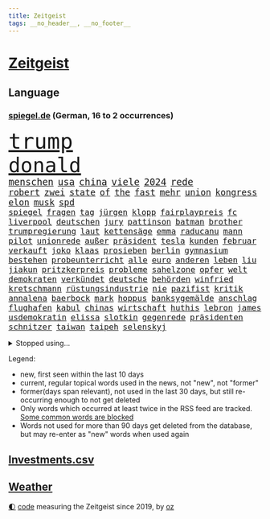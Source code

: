 ```yaml
---
title: Zeitgeist
tags: __no_header__, __no_footer__
---
```


# [Zeitgeist](https://oliz.io/zeitgeist/)

## Language

<h3><a href="https://www.spiegel.de" target="_blank">spiegel.de</a> (German, 16 to 2 occurrences)</h3>
<p style="font-family:monospace">
<span style="font-size:32pt"><a href="news_links.html#trump" class="current">trump</a></span>
<br>
<span style="font-size:30pt"><a href="news_links.html#donald" class="current">donald</a></span>
<br>
<span style="font-size:14pt"><a href="news_links.html#menschen" class="current">menschen</a></span>
<span style="font-size:14pt"><a href="news_links.html#usa" class="current">usa</a></span>
<span style="font-size:14pt"><a href="news_links.html#china" class="current">china</a></span>
<span style="font-size:14pt"><a href="news_links.html#viele" class="current">viele</a></span>
<span style="font-size:14pt"><a href="news_links.html#2024" class="current">2024</a></span>
<span style="font-size:14pt"><a href="news_links.html#rede" class="current">rede</a></span>
<br>
<span style="font-size:13pt"><a href="news_links.html#robert" class="current">robert</a></span>
<span style="font-size:13pt"><a href="news_links.html#zwei" class="current">zwei</a></span>
<span style="font-size:13pt"><a href="news_links.html#state" class="current">state</a></span>
<span style="font-size:13pt"><a href="news_links.html#of" class="current">of</a></span>
<span style="font-size:13pt"><a href="news_links.html#the" class="current">the</a></span>
<span style="font-size:13pt"><a href="news_links.html#fast" class="current">fast</a></span>
<span style="font-size:13pt"><a href="news_links.html#mehr" class="current">mehr</a></span>
<span style="font-size:13pt"><a href="news_links.html#union" class="current">union</a></span>
<span style="font-size:13pt"><a href="news_links.html#kongress" class="current">kongress</a></span>
<span style="font-size:13pt"><a href="news_links.html#elon" class="current">elon</a></span>
<span style="font-size:13pt"><a href="news_links.html#musk" class="current">musk</a></span>
<span style="font-size:13pt"><a href="news_links.html#spd" class="current">spd</a></span>
<br>
<span style="font-size:12pt"><a href="news_links.html#spiegel" class="current">spiegel</a></span>
<span style="font-size:12pt"><a href="news_links.html#fragen" class="current">fragen</a></span>
<span style="font-size:12pt"><a href="news_links.html#tag" class="current">tag</a></span>
<span style="font-size:12pt"><a href="news_links.html#jürgen" class="current">jürgen</a></span>
<span style="font-size:12pt"><a href="news_links.html#klopp" class="current">klopp</a></span>
<span style="font-size:12pt"><a href="news_links.html#fairplaypreis" class="new">fairplaypreis</a></span>
<span style="font-size:12pt"><a href="news_links.html#fc" class="current">fc</a></span>
<span style="font-size:12pt"><a href="news_links.html#liverpool" class="current">liverpool</a></span>
<span style="font-size:12pt"><a href="news_links.html#deutschen" class="current">deutschen</a></span>
<span style="font-size:12pt"><a href="news_links.html#jury" class="current">jury</a></span>
<span style="font-size:12pt"><a href="news_links.html#pattinson" class="current">pattinson</a></span>
<span style="font-size:12pt"><a href="news_links.html#batman" class="new">batman</a></span>
<span style="font-size:12pt"><a href="news_links.html#brother" class="new">brother</a></span>
<span style="font-size:12pt"><a href="news_links.html#trumpregierung" class="current">trumpregierung</a></span>
<span style="font-size:12pt"><a href="news_links.html#laut" class="current">laut</a></span>
<span style="font-size:12pt"><a href="news_links.html#kettensäge" class="current">kettensäge</a></span>
<span style="font-size:12pt"><a href="news_links.html#emma" class="current">emma</a></span>
<span style="font-size:12pt"><a href="news_links.html#raducanu" class="new">raducanu</a></span>
<span style="font-size:12pt"><a href="news_links.html#mann" class="current">mann</a></span>
<span style="font-size:12pt"><a href="news_links.html#pilot" class="current">pilot</a></span>
<span style="font-size:12pt"><a href="news_links.html#unionrede" class="new">unionrede</a></span>
<span style="font-size:12pt"><a href="news_links.html#außer" class="current">außer</a></span>
<span style="font-size:12pt"><a href="news_links.html#präsident" class="current">präsident</a></span>
<span style="font-size:12pt"><a href="news_links.html#tesla" class="current">tesla</a></span>
<span style="font-size:12pt"><a href="news_links.html#kunden" class="current">kunden</a></span>
<span style="font-size:12pt"><a href="news_links.html#februar" class="current">februar</a></span>
<span style="font-size:12pt"><a href="news_links.html#verkauft" class="current">verkauft</a></span>
<span style="font-size:12pt"><a href="news_links.html#joko" class="new">joko</a></span>
<span style="font-size:12pt"><a href="news_links.html#klaas" class="new">klaas</a></span>
<span style="font-size:12pt"><a href="news_links.html#prosieben" class="new">prosieben</a></span>
<span style="font-size:12pt"><a href="news_links.html#berlin" class="current">berlin</a></span>
<span style="font-size:12pt"><a href="news_links.html#gymnasium" class="current">gymnasium</a></span>
<span style="font-size:12pt"><a href="news_links.html#bestehen" class="current">bestehen</a></span>
<span style="font-size:12pt"><a href="news_links.html#probeunterricht" class="new">probeunterricht</a></span>
<span style="font-size:12pt"><a href="news_links.html#alle" class="current">alle</a></span>
<span style="font-size:12pt"><a href="news_links.html#euro" class="current">euro</a></span>
<span style="font-size:12pt"><a href="news_links.html#anderen" class="current">anderen</a></span>
<span style="font-size:12pt"><a href="news_links.html#leben" class="current">leben</a></span>
<span style="font-size:12pt"><a href="news_links.html#liu" class="new">liu</a></span>
<span style="font-size:12pt"><a href="news_links.html#jiakun" class="new">jiakun</a></span>
<span style="font-size:12pt"><a href="news_links.html#pritzkerpreis" class="new">pritzkerpreis</a></span>
<span style="font-size:12pt"><a href="news_links.html#probleme" class="current">probleme</a></span>
<span style="font-size:12pt"><a href="news_links.html#sahelzone" class="new">sahelzone</a></span>
<span style="font-size:12pt"><a href="news_links.html#opfer" class="current">opfer</a></span>
<span style="font-size:12pt"><a href="news_links.html#welt" class="current">welt</a></span>
<span style="font-size:12pt"><a href="news_links.html#demokraten" class="current">demokraten</a></span>
<span style="font-size:12pt"><a href="news_links.html#verkündet" class="current">verkündet</a></span>
<span style="font-size:12pt"><a href="news_links.html#deutsche" class="current">deutsche</a></span>
<span style="font-size:12pt"><a href="news_links.html#behörden" class="current">behörden</a></span>
<span style="font-size:12pt"><a href="news_links.html#winfried" class="new">winfried</a></span>
<span style="font-size:12pt"><a href="news_links.html#kretschmann" class="new">kretschmann</a></span>
<span style="font-size:12pt"><a href="news_links.html#rüstungsindustrie" class="current">rüstungsindustrie</a></span>
<span style="font-size:12pt"><a href="news_links.html#nie" class="current">nie</a></span>
<span style="font-size:12pt"><a href="news_links.html#pazifist" class="current">pazifist</a></span>
<span style="font-size:12pt"><a href="news_links.html#kritik" class="current">kritik</a></span>
<span style="font-size:12pt"><a href="news_links.html#annalena" class="current">annalena</a></span>
<span style="font-size:12pt"><a href="news_links.html#baerbock" class="current">baerbock</a></span>
<span style="font-size:12pt"><a href="news_links.html#mark" class="current">mark</a></span>
<span style="font-size:12pt"><a href="news_links.html#hoppus" class="current">hoppus</a></span>
<span style="font-size:12pt"><a href="news_links.html#banksygemälde" class="current">banksygemälde</a></span>
<span style="font-size:12pt"><a href="news_links.html#anschlag" class="current">anschlag</a></span>
<span style="font-size:12pt"><a href="news_links.html#flughafen" class="current">flughafen</a></span>
<span style="font-size:12pt"><a href="news_links.html#kabul" class="current">kabul</a></span>
<span style="font-size:12pt"><a href="news_links.html#chinas" class="current">chinas</a></span>
<span style="font-size:12pt"><a href="news_links.html#wirtschaft" class="current">wirtschaft</a></span>
<span style="font-size:12pt"><a href="news_links.html#huthis" class="current">huthis</a></span>
<span style="font-size:12pt"><a href="news_links.html#lebron" class="current">lebron</a></span>
<span style="font-size:12pt"><a href="news_links.html#james" class="current">james</a></span>
<span style="font-size:12pt"><a href="news_links.html#usdemokratin" class="new">usdemokratin</a></span>
<span style="font-size:12pt"><a href="news_links.html#elissa" class="new">elissa</a></span>
<span style="font-size:12pt"><a href="news_links.html#slotkin" class="new">slotkin</a></span>
<span style="font-size:12pt"><a href="news_links.html#gegenrede" class="new">gegenrede</a></span>
<span style="font-size:12pt"><a href="news_links.html#präsidenten" class="current">präsidenten</a></span>
<span style="font-size:12pt"><a href="news_links.html#schnitzer" class="current">schnitzer</a></span>
<span style="font-size:12pt"><a href="news_links.html#taiwan" class="current">taiwan</a></span>
<span style="font-size:12pt"><a href="news_links.html#taipeh" class="current">taipeh</a></span>
<span style="font-size:12pt"><a href="news_links.html#selenskyj" class="current">selenskyj</a></span>
</p>
<details>
<summary>Stopped using...</summary>
<p class="former" style="font-size:12pt">
einwohner(1595) entschuldigt(1595) corona(1594) warnung(1594) trauer(1593) deswegen(1592) pandemie(1592) steuern(1592) chelsea(1591) pakistan(1591) patienten(1591) queen(1591) angebliche(1590) anwalt(1590) daraufhin(1590) leichter(1590) präsentieren(1590) belarus(1589) entwurf(1589) gerichtshof(1589) jüngeren(1589) unbekannten(1589) angeklagter(1588) engagement(1588) infektion(1588) rufen(1588) unterschiedlich(1588) ausländische(1587) begründung(1587) konfrontiert(1587) verkehrsminister(1587) vorsitzende(1587) durfte(1586) landesregierung(1586) optimistisch(1586) sicherheitskräfte(1586) stolz(1586) 2018(1585) besetzt(1585) eindruck(1585) großbritanniens(1585) heftig(1585) militärs(1585) forderung(1584) fußballprofi(1584) kanzleramt(1584) niederlanden(1584) paul(1584) sache(1584) venezuela(1584) wochenlang(1584) polens(1583) unglück(1583) weltweite(1583) wirkung(1583) blockieren(1582) lebte(1582) riss(1582) vorübergehend(1582) 50000(1581) besucher(1581) löste(1581) fußballer(1580) verstärkt(1579) wiederholt(1579) restaurants(1578) schnitt(1578) trainiert(1577) weckt(1577) welchen(1577) rekord(1576) fachleute(1575) mangel(1575) geschäftsführer(1574) vorgaben(1574) milliarde(1573) satz(1573) starker(1573) erfolgreichsten(1572) mehrerer(1572) skeptisch(1571) em(1570) holocaust(1570) trauert(1565) bäume(1564) gouverneur(1561) umgeht(1561) handy(1560) favorit(1558) abhängig(1554) abstieg(1554) schock(1554) foto(1544) plattform(1534) hitler(1521) vormarsch(1466) kolumbien(1340) schrumpft(1322) kilogramm(1317) zugestimmt(1306) las(1296) dörfer(1290) gestern(1285) börsen(1264) wissing(1262) ampelkoalition(1240) eingeführt(1225) regierungschefin(1217) gestört(1190) dutzenden(1182) kompromiss(1166) sank(1166) verschiedenen(1164) krebs(1131) inhalte(1128) afrikanischen(1114) verantwortlichen(1104) brüder(1101) versagen(1093) samt(1090) brandenburger(1071) 34(1066) kriegsverbrechen(1064) nationalelf(1046) anschuldigungen(1028) hitze(1005) konzerte(1002) debattiert(992) osnabrück(975) älter(971) geste(962) schwächelt(952) digitale(946) offizielle(925) ganzes(920) entkommen(910) schickte(907) angeblicher(889) ereignet(887) nationaltrainer(878) begegnung(873) irland(869) 300000(860) knappe(857) männliche(857) songs(839) gesprengt(821) verbrenner(815) lauter(805) trauern(799) jahresbeginn(796) größeren(792) weimar(750) baden(745) unruhe(734) lieferte(721) gen(697) genaue(696) pen(695) radsport(693) betrunkener(685) angerichtet(684) gründung(678) bekämpfung(676) victor(666) festival(665) samuel(660) gelernt(645) 9(639) gelände(632) ford(616) zahlungen(614) errichtet(608) ralf(607) renommierten(607) drückt(603) 2013(600) basis(599) überlegen(596) pass(588) stockt(586) vormittag(583) politikerinnen(579) julia(573) sicherheitsmaßnahmen(573) seele(572) football(569) nächster(562) geöffnet(559) zweifelt(549) goldenen(539) american(535) harald(533) erwachsenen(528) dient(527) reformiert(524) onkel(523) rotes(521) qualifikation(515) zurückhaltend(513) verfolgte(511) mehrmals(508) darstellung(506) emily(506) verschickt(504) kundgebungen(496) kundgebung(482) nominierung(480) schmerzen(477) gazastreifens(475) bestätigte(474) hamasgeiseln(474) lustig(473) versammelt(462) manch(457) aufwand(456) bettina(456) empfehlungen(456) bombardiert(455) freitagmorgen(455) torjäger(455) einschnitte(453) staatsanwälte(453) beendete(452) erfahrung(451) signalisiert(450) geräten(446) ließe(441) geheimnisse(439) kontrolliert(438) usdemokraten(435) simon(430) religiösen(428) befand(427) paare(425) billie(424) positives(424) ermittlungsverfahren(421) ambitionen(420) gerungen(420) riesigen(420) mehrfamilienhaus(416) starkwatzinger(413) behandlung(412) verstößt(412) operation(411) gezahlt(410) ordentlich(407) wahr(404) le(402) firmenchef(401) pazifik(399) sendet(399) wunder(397) niemals(392) lily(390) michel(390) anhörung(387) kinos(386) charlotte(385) satelliten(385) heiraten(377) potsdamer(375) prallte(375) offenbaren(374) nationalsozialismus(371) erleichtert(367) jena(367) pferd(366) vizepräsidentin(366) sportlichen(363) häusern(362) klärt(358) befragt(357) stufe(357) zoo(357) 74(354) chinesisches(354) dein(353) rasch(353) usmedien(353) übertrieben(353) ideologie(352) andy(349) blutbad(348) dortmunds(347) autofahrerin(346) schülerinnen(341) restaurant(340) beruflich(338) mischung(334) marihuana(333) laufende(329) bomben(328) porträt(327) stemmt(327) vermont(326) drittes(322) kulissen(322) trümmer(321) rechtsradikale(320) spielten(317) milliardäre(315) vegane(314) paket(313) sehe(312) wohngebiet(312) depressive(311) eilish(309) heimatland(308) netzwerke(308) straßenbahn(306) türen(303) abgeschoben(302) bahnstrecke(299) norwegische(299) verlobung(299) versuchter(298) autobranche(295) mischt(295) technischen(295) verspielt(295) ablauf(293) quartal(290) akzeptieren(288) betrachtet(287) euphorie(287) jessica(287) nachfolgerin(287) kundschaft(285) landeten(282) flüchtlingslager(278) stationierung(278) forschenden(277) leitete(277) france(276) polarisiert(274) unbekanntes(274) geteilt(273) tischtennis(272) ausbreitung(269) verschärfung(269) amerikanerin(267) robin(267) inszenieren(263) flick(262) hansi(262) staatsbesuch(262) albanien(261) auseinandersetzungen(261) derartige(261) happy(261) steven(261) gewaltsamen(252) rekordsumme(252) jubelt(251) wussten(247) aufgetreten(245) bezahlbare(245) seltenen(244) geschäftsmann(243) smith(243) alliierten(241) außenseiter(240) linkenchefin(240) ross(240) einreiseverbot(238) redaktion(238) harris(237) kamala(237) nachträglich(237) behält(236) schult(233) verstärken(233) durchaus(231) friseur(229) genießt(229) popsängerin(229) rutschte(229) vergewaltigte(229) gekämpft(228) wählten(225) beziehen(224) şahin(224) flohen(223) homeoffice(222) moldau(222) demokrat(221) selbstzweifel(220) ausgetreten(218) überprüft(218) 41(217) behauptungen(217) dämpfer(214) spacex(214) flughafens(213) eiszeit(208) verstorben(207) löschen(206) verwüstung(206) anlegern(205) transport(204) unsicherheit(203) baywa(200) rechtsextrem(200) notfalls(199) verbandschef(199) coronavirus(198) ordnen(197) görlitz(196) zwillinge(196) lehrt(195) erweist(194) vorstände(194) änderung(194) jones(193) nationalistische(192) sitzung(192) vandalismus(192) 81(191) rennfahrer(191) vertretern(191) zäsur(190) caroline(189) transformation(189) verfängt(189) ifoindex(186) schwerin(186) besorgte(185) staatsoberhaupt(185) todesfälle(185) weint(184) ortsbesuch(183) eisbären(182) geschlecht(182) ceo(180) lukaschenko(180) würdigte(180) kuba(179) paralympics(179) charts(178) ohren(178) gelegentlich(177) portugals(177) süchtig(172) anhängern(170) gíslason(170) rückführungen(170) expartner(168) gegenangriff(168) streichung(168) aufarbeiten(167) aufwachsen(167) intelligente(167) spieltag(167) medikamenten(165) waffenhilfe(165) überwachen(165) libyen(163) parallelen(163) variante(163) erstaunliche(162) ladesäulen(162) schwerdtner(162) spektakulärer(162) pakistanischen(161) gegenden(160) lobende(160) peinliche(160) absender(159) winkt(159) langsamer(158) parteifreund(158) benötigen(157) bruchteil(155) cybertruck(155) einzelnen(155) isabella(155) quentin(155) tarantino(155) verwickelt(155) markige(153) schwanken(153) storm(152) zulässig(152) gelangen(151) teller(151) autoritäre(149) rebecca(149) usbundesstaaten(149) hugo(148) auswärtssieg(147) dauerten(147) gewehrt(147) liebhaber(147) politologe(147) stärkt(147) 02(146) karina(146) mathe(146) wahlleiter(146) erholung(144) wesentlich(144) frohms(143) heilige(143) merle(143) torhüterin(143) bka(141) durchzuführen(141) bundespräsidenten(140) hama(140) jordanien(140) katastrophal(140) dokumenten(139) produzentin(139) verschwörungstheoretiker(138) nathalie(137) schlugen(137) bauwerks(136) milizionäre(136) unosicherheitsrat(136) alljährlich(135) ausgehen(135) klavier(135) krefeld(135) usgeschäft(134) entschärft(133) irgendwie(133) segnet(133) weihnachten(132) ängste(131) hasskommentare(129) wortwahl(129) kommandeur(128) eineinhalb(127) harmlos(127) kühl(127) week(127) aussterben(126) designierte(126) einfamilienhaus(126) gelbrot(125) krankenstand(125) everest(124) güterzug(124) inhalten(124) adhs(123) palästinenserhilfswerk(123) stromanbieter(123) unrwa(123) asylanträge(122) minimal(122) vegas(122) hilflos(121) motiviert(121) parker(121) photographer(120) regierungserklärung(120) year(120) option(119) tabellenspitze(119) wille(119) autorinnen(118) gegnern(118) hansjoachim(118) votum(118) gedenkt(117) meistgesuchten(116) unbewohnbar(116) anträge(115) schokolade(115) tageszeit(115) ausblick(114) göttingen(114) pearl(114) tanken(113) konsumgeständnis(112) akkuschrauber(111) flutkatastrophe(111) gemeinsamer(111) größeres(111) norbert(111) pflegeversicherung(111) eingriffe(110) nasamission(108) nordgaza(108) straßenverkehrsordnung(108) grab(107) meilenstein(107) 80000(106) laschet(106) polizeikontrolle(106) bas(105) bröckeln(105) bärbel(105) odessa(105) umzugehen(105) unosoldaten(104) australian(103) gewalthilfegesetz(103) leser(103) regierungskrise(103) erinnerungskultur(102) glücksfall(102) grünenparteitag(102) kompetenz(102) verleihen(102) erschienen(101) libyer(100) märtyrer(100) absoluter(99) friedman(99) unfallopfer(99) vertreibung(99) absoluten(98) koalitionsverhandlungen(98) konzernen(98) regierungsangaben(98) schrittweise(98) kunstfigur(97) mahnmal(97) selbstbewusst(97) verhängte(97) bosch(96) kippe(96) knickt(96) bedrohungen(95) ulf(95) valencia(95) verstoß(95) hinrichtungen(94) merkwürdige(94) spielerin(94) wechseljahren(93) baldigen(92) taurusmarschflugkörper(92) verschlafen(92) arbeitskosten(91) chalamet(91) gedenkveranstaltung(91) lucas(91) milliardenhöhe(91) siegeszug(91) timothée(91) trumpberater(91) bedient(90) erkämpft(90) familienministerin(90) gesetzlich(90) kitzbühel(90) paus(90) amerikanern(89) end(89) installieren(89) porsches(89) energiekosten(88) jos(88) schwarzweißdenken(88) selbstbestimmungsgesetz(88) tarifrunde(88) verstanden(88) et(87) ignoranz(87) kleinkariert(87) unverständnis(87) belasten(86) erschütterte(86) fußballklub(86) gavin(86) koran(86) koranverbrennung(86) siemens(86) straffrei(86) valeriia(86) filmindustrie(85) friedensgipfel(85) rentnerinnen(85) rudolf(85) rückzahlung(85) therapeuten(85) wahltermin(85) wortbruch(85) zerbrochenen(85) bedeutende(84) cyberstalking(84) durchgeführt(84) dylan(84) feministische(84) soundtrack(84) spätem(84) trashige(84) abschiebeoffensive(83) ampelaus(83) dhbauswahl(83) grandslamturnier(83) pessimistisch(83) bejubeln(81) brasilianer(81) cousin(81) demontiert(81) energiekrise(81) gasse(81) getrübt(81) heutiger(81) mordurteil(81) vorgezogene(81) annexionspläne(80) fulda(80) mdax(80) stadtgebiet(80) urban(80) ussenat(80) abgewinnen(79) anfing(79) ersparten(79) kulturbesitz(79) preußischer(79) unheimliche(79) usmetropole(79) wahlsiegs(79) überlegungen(79) gabbard(78) geschrumpft(78) grenzschutz(78) helm(78) neuesten(78) projekten(78) radsportler(78) tulsi(78) wüteten(78) berüchtigten(77) eignet(77) quälte(77) schatz(77) sparsam(77) wiese(77) amtierender(76) aufgeladene(76) fragile(76) gewalttätigen(76) meghan(76) rangnick(76) schmerzhaft(76) weckruf(76) zocken(76) apotheke(75) inklusion(75) dringender(74) hinunter(74) patientenakte(74) habermas(73) horizont(73) microsofts(73) sanieren(73) amtseinführung(72) beitragserhöhungen(72) besonderer(72) festgeld(72) gasthof(72) ausgeblieben(70) bemerkenswerte(70) cdunaher(70) einhell(70) entwürfe(70) fähigkeiten(70) jugendorganisation(70) landesgericht(70) makita(70) nikita(70) ryobi(70) worx(70) zulieferern(70) ärmer(70) 2017(69) belagern(69) gelehrt(69) geschmuggelt(69) schwebt(69) sensationeller(69) vierjähriger(69) bankfiliale(68) befassen(68) ne(68) poschardt(68) recklinghausen(68) wasserversorgung(68) weltherausgeber(68) general(67) mäßigen(67) offizier(67) schmerzt(67) umzingelt(67) 01(66) 800000(66) jamel(66) mehmet(66) noten(66) produkt(66) tanz(66) umgestürzte(66) verletzlich(66) problemlösung(65) spiegelanalyse(65) augenzeugin(64) brutto(64) söldner(64) teamkollege(64) vermittlern(64) überraschender(64) business(63) einigte(63) medizinischen(63) rabattpreise(63) skiweltcup(63) werner(63) üppig(63) patientin(62) politico(62) beschädigten(61) fbichef(61) intakt(61) kash(61) patel(61) ubooten(61) absetzen(60) drapatyj(59) generalmajor(59) herausgeber(59) kontrahent(59) mychajlo(59) rätselhafte(59) siegel(59) vorwurfs(59) berühmtester(58) heereschef(58) hergang(58) kostenfrei(58) oscarnominierung(58) zurückzugeben(58) befreier(57) continental(57) faire(57) kitten(57) lud(57) oberbayern(57) signagründer(57) zocker(57) zündet(57) assaddiktatur(56) assadregimes(56) aufhorchen(56) bali(56) komische(56) zurückschicken(56) begnadigt(55) blind(55) demonstrierten(55) geschäftslage(55) historikers(55) omnipräsent(55) prüfbericht(55) reality(55) waffenschmiede(55) anweisungen(54) bestandteil(54) militäroperation(54) zwillingstöchter(53) einheimischen(52) erweiterung(52) wicked(52) blockade(51) hartes(51) merlin(51) polzin(51) sanierung(51) schulschließungen(51) umsturz(51) aurora(50) prinzen(50) rückte(50) supersonic(50) unveröffentlichte(50) verwirrung(50) videoplattform(50) empfehlen(49) interimstrainer(49) kapitolstürmer(49) memes(49) parteichefs(49) schlagzeuger(49) umsonst(49) wmvergabe(49) schülern(48) stattgefunden(48) syrerinnen(48) vorschlagen(48) wahlprogramm(48) doug(47) flagge(47) mittelmaß(47) musicalthriller(47) ämter(47) craig(46) haushalten(46) kochbücher(46) mufasa(46) tatverdacht(46) verschwörungstheorien(46) adolf(45) lausanne(45) wirtschaftsgemeinschaft(45) zwölfjährigen(45) angetan(44) bestehende(44) community(44) enttäuschend(44) politikerdynastie(44) ruhr(44) tilgen(44) varta(44) abruf(43) fließt(43) fuhren(43) genderverbot(43) dialog(42) einklagen(42) ingolstadt(42) jürgens(42) treppe(42) wachsam(42) beurteilen(41) kauflaune(41) stolpert(41) verbraucherstimmung(41) angezogen(40) einkaufszentrum(40) epischer(40) freiwilligen(40) summer(40) verzögert(40) zufriedenstellend(40) arte(39) hammerwerfen(39) heiklen(39) rereportage(39) stapel(39) überdies(39) allergie(38) physiker(38) verteuert(38) 52(37) anstellt(37) bundestagsabgeordneter(37) panamakanal(37) passagiermaschine(37) preisträger(37) ranghohe(37) rod(37) standhält(37) tauschen(37) zubereitung(37) zweifelhaften(37) öffnete(37) besitz(36) flugzeugunglück(36) grünenkanzlerkandidat(36) mccartney(36) passagierflugzeug(36) betrogenen(35) crewmitglieder(35) driftet(35) gesuchten(35) massives(35) solaranlagen(35) ungemach(35) vorteil(35) überlebten(35) gaslieferungen(34) polizeiinspektion(34) säule(34) drama(33) breites(32) drücken(32) ilka(32) loszuwerden(32) putzen(32) traumata(32) tritten(32) anfassen(31) bastian(31) dominieren(31) eingezogen(31) grenzschützer(31) grenzüberschreitung(31) intime(31) stromkosten(31) royalen(30) schlechtes(30) schneider(30) schottlands(30) schreckt(30) 179(29) 77(29) gerechtigkeit(29) jeju(29) linkenpolitikerin(29) metzgerei(29) olympiagold(29) vučić(29) abgelaufen(28) angesammelt(28) künstlichen(28) schlimmen(28) zufälle(28) erweitern(27) gültig(27) hafenstadt(27) thüringischen(27) unglaublicher(27) viertelfinaleinzug(27) wiege(27) musikalisches(26) plädoyer(26) road(26) schweigegeldaffäre(26) seid(26) tunesien(26) gerecht(25) projizieren(25) verdächtiges(25) verfallen(25) geist(24) jeanmarie(24) kistartup(24) sauna(24) schwarzgrüne(24) symbolpolitik(24) trauerfeier(24) videostatement(24) besseres(23) co₂preis(23) gentleman(23) gesetzentwurf(23) schwächsten(23) sondergesandter(23) steiner(23) steuersenkung(23) tomorrow(23) abhängigkeit(22) alternden(22) powell(22) reisetipps(22) verweigern(22) wettkämpfe(22) abtrünnige(21) aufwendigen(21) behinderte(21) exnationalspieler(21) gläubige(21) ken(21) kälte(21) spiegelcartoonisten(21) transnistrien(21) umbruch(21) weiterführen(21) bedingungslose(20) bränden(20) großfeuer(20) kiboom(20) straffreiheit(20) abgrenzen(19) alicesalomonhochschule(19) geimpft(19) parteinachwuchs(19) rivale(19) schleswigholsteins(19) thomasmannhaus(19) tumorerkrankung(19) verdreht(19) waldbränden(19) besatzung(18) gereicht(18) grönländer(18) kaufe(18) kumbh(18) mela(18) wirtschaftlich(18) bankrott(17) fehlerhafte(17) kapitolsturm(17) solardächer(17) völter(17) gebildet(16) gefechten(16) pilger(16) verschleiert(16) verschütteten(16) besorgniserregend(15) brennen(15) einbauen(15) hase(15) sommerspiele(15) sozialbeiträge(15) wirtschaftskompetenz(15) abfahrt(14) chemnitz(14) doron(14) fireaid(14) früheres(14) handelspartner(14) hindus(14) kuckuckskind(14) partnerinnen(14) schmeichelhaft(14) steinbrecher(14) sterne(14) abfindung(13) bademeister(13) erhärtet(13) herzinfarkte(13) kaliforniens(13) newsom(13) offizielles(13) schiffen(13) starbucks(13) tijuana(13) verringern(13) visionen(13) widersacher(13) andrea(12) aufbau(12) friedhof(12) gedrückt(12) magier(12) naziherrschaft(12) naziregimes(12) schmilzt(12) alhilal(11) davos(11) fahrzeughalter(11) fatale(11) kiste(11) porträtfoto(11) privatjet(11) stores(11) videoapp(11)
</p>
</details>
<p>Legend:
<ul>
<li><span class="new">new</span>, first seen within the last 10 days</li>
<li><span class="current">current</span>, regular topical words used in the news, not "new", not "former"</li>
<li><span class="former">former(days span relevant)</span>, not used in the last 30 days, but still re-occurring enough to not get deleted</li>
<li>Only words which occurred at least twice in the RSS feed are tracked. <a href="language/filters.py">Some common words are blocked</a></li>
<li>Words not used for more than 90 days get deleted from the database, but may re-enter as "new" words when used again</li>
</ul>
</p>

## [Investments](investments.html)[.csv](investments.csv)

## [Weather](weather.html)

<footer>
<a href="javascript:toggleTheme()" class="nav">🌓</a>
<a href="https://github.com/ooz/zeitgeist">code</a> measuring the Zeitgeist since 2019, by <a href="https://oliz.io">oz</a>
</footer>
